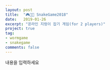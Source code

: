 ```yaml
---
layout: post
title:  "🎮🐍🐛 SnakeGame2018"
date:   2019-01-26
excerpt: "온라인 지렁이 잡기 게임(for 2 players)"
project: true
tag:
- wormgame
- snakegame
comments: false
---
```

내용을 입력하세요